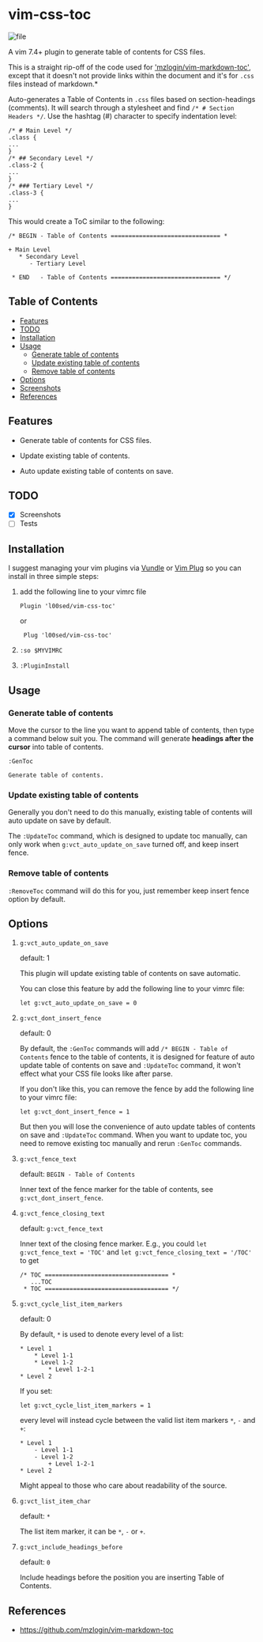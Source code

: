 # vim-css-toc

![file](https://user-images.githubusercontent.com/23065167/147138101-f6413b46-e067-4b4a-b3c0-db8f193da483.gif)

A vim 7.4+ plugin to generate table of contents for CSS files.

This is a straight rip-off of the code used for ['mzlogin/vim-markdown-toc']('https://github.com/mzlogin/vim-markdown-toc'), except that it doesn't not provide links within the document and it's for `.css` files instead of markdown.*

Auto-generates a Table of Contents in `.css` files based on section-headings (comments). It will search through a stylesheet and find `/* # Section Headers */`. Use the hashtag (#) character to specify indentation level:

```
/* # Main Level */
.class {
...
}
/* ## Secondary Level */
.class-2 {
...
}
/* ### Tertiary Level */
.class-3 {
...
}
```

This would create a ToC similar to the following:

```
/* BEGIN - Table of Contents =============================== *

+ Main Level
   * Secondary Level
      - Tertiary Level

 * END   - Table of Contents =============================== */
```

## Table of Contents

* [Features](#features)
* [TODO](#todo)
* [Installation](#installation)
* [Usage](#usage)
    * [Generate table of contents](#generate-table-of-contents)
    * [Update existing table of contents](#update-existing-table-of-contents)
    * [Remove table of contents](#remove-table-of-contents)
* [Options](#options)
* [Screenshots](#screenshots)
* [References](#references)

## Features

* Generate table of contents for CSS files.

* Update existing table of contents.

* Auto update existing table of contents on save.

## TODO

- [X] Screenshots
- [ ] Tests

## Installation

I suggest managing your vim plugins via [Vundle](https://github.com/VundleVim/Vundle.vim) or [Vim Plug](https://github.com/junegunn/vim-plug) so you can install in three simple steps:

1. add the following line to your vimrc file

    ```
    Plugin 'l00sed/vim-css-toc'
    ```

    or

   ```
    Plug 'l00sed/vim-css-toc'
   ```

2. `:so $MYVIMRC`

3. `:PluginInstall`

## Usage

### Generate table of contents

Move the cursor to the line you want to append table of contents, then type a command below suit you. The command will generate **headings after the cursor** into table of contents.

`:GenToc`

    Generate table of contents.


### Update existing table of contents

Generally you don't need to do this manually, existing table of contents will auto update on save by default.

The `:UpdateToc` command, which is designed to update toc manually, can only work when `g:vct_auto_update_on_save` turned off, and keep insert fence.

### Remove table of contents

`:RemoveToc` command will do this for you, just remember keep insert fence option by default.

## Options

1. `g:vct_auto_update_on_save`

   default: 1

   This plugin will update existing table of contents on save automatic.

   You can close this feature by add the following line to your vimrc file:

   ```~/.vimrc
   let g:vct_auto_update_on_save = 0
   ```

2. `g:vct_dont_insert_fence`

   default: 0

   By default, the `:GenToc` commands will add `/* BEGIN - Table of Contents` fence to the table of contents, it is designed for feature of auto update table of contents on save and `:UpdateToc` command, it won't effect what your CSS file looks like after parse.

   If you don't like this, you can remove the fence by add the following line to your vimrc file:

   ```~/.vimrc
   let g:vct_dont_insert_fence = 1
   ```

   But then you will lose the convenience of auto update tables of contents on save and `:UpdateToc` command. When you want to update toc, you need to remove existing toc manually and rerun `:GenToc` commands.

3. `g:vct_fence_text`

   default: `BEGIN - Table of Contents`

   Inner text of the fence marker for the table of contents, see `g:vct_dont_insert_fence`.

4. `g:vct_fence_closing_text`

   default: `g:vct_fence_text`

   Inner text of the closing fence marker. E.g., you could `let g:vct_fence_text = 'TOC'` and `let g:vct_fence_closing_text = '/TOC'` to get

   ```
   /* TOC =================================== *
      ...TOC
    * TOC =================================== */
   ```

5. `g:vct_cycle_list_item_markers`

   default: 0

   By default, `*` is used to denote every level of a list:

   ```
   * Level 1
       * Level 1-1
       * Level 1-2
           * Level 1-2-1
   * Level 2
   ```

   If you set:

   ```~/.vimrc
   let g:vct_cycle_list_item_markers = 1
   ```

   every level will instead cycle between the valid list item markers `*`, `-` and `+`:

   ```
   * Level 1
       - Level 1-1
       - Level 1-2
           + Level 1-2-1
   * Level 2
   ```

   Might appeal to those who care about readability of the source.

7. `g:vct_list_item_char`

    default: `*`

    The list item marker, it can be `*`, `-` or `+`.

8. `g:vct_include_headings_before`

    default: `0`

    Include headings before the position you are inserting Table of Contents.

## References

* <https://github.com/mzlogin/vim-markdown-toc>

